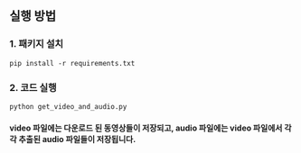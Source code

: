 실행 방법
------
### 1. 패키지 설치
```
pip install -r requirements.txt 
```
### 2. 코드 실행
```
python get_video_and_audio.py
```
#### video 파일에는 다운로드 된 동영상들이 저장되고, audio 파일에는 video 파일에서 각각 추출된 audio 파일들이 저장됩니다. 

